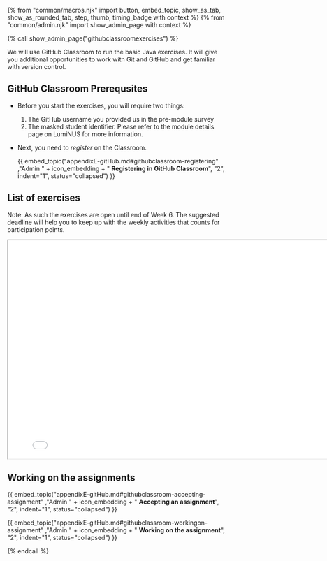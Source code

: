 {% from "common/macros.njk" import button, embed_topic, show_as_tab, show_as_rounded_tab, step, thumb, timing_badge with context %}
{% from "common/admin.njk" import show_admin_page with context %}

{% call show_admin_page("githubclassroomexercises") %}
<div id="main">

We will use GitHub Classroom to run the basic Java exercises. It will give you additional opportunities to work with Git and GitHub and get familiar with version control.

<div tags="m--cs2113" id="ghclassroom-prerequsites">

## GitHub Classroom Prerequsites

* Before you start the exercises, you will require two things:
   1. The GitHub username you provided us in the pre-module survey
   1. The masked student identifier. Please refer to the module details page on LumiNUS for more information.
  
* Next, you need to _register_ on the Classroom.

  {{ embed_topic("appendixE-gitHub.md#githubclassroom-registering" ,"Admin " + icon_embedding + " **Registering in GitHub Classroom**", "2", indent="1",  status="collapsed") }}

</div>

<div tags="m--cs2113" id="ghclassroom-exercises-list">

## List of exercises

Note: As such the exercises are open until end of Week 6. The suggested deadline will help you to keep up with the weekly activities that counts for participation points.

<iframe src="{{ url_ghclassroom_ex }}" width="800" height="500" ></iframe>

<br>

<div tags="m--cs2113" id="working-with-ghclassroom-assignments">

## Working on the assignments

{{ embed_topic("appendixE-gitHub.md#githubclassroom-accepting-assignment" ,"Admin " + icon_embedding + " **Accepting an assignment**", "2", indent="1",  status="collapsed") }}

{{ embed_topic("appendixE-gitHub.md#githubclassroom-workingon-assignment" ,"Admin " + icon_embedding + " **Working on the assignment**", "2", indent="1",  status="collapsed") }}

</div>


</div>

{% endcall %}
